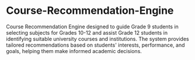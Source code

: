 # Course-Recommendation-Engine
Course Recommendation Engine designed to guide Grade 9 students in selecting subjects for Grades 10-12 and assist Grade 12 students in identifying suitable university courses and institutions. The system provides tailored recommendations based on students' interests, performance, and goals, helping them make informed academic decisions.
